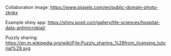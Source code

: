 Collaboration image: https://www.piqsels.com/en/public-domain-photo-zknkx

Example shiny app: https://shiny.posit.co/r/gallery/life-sciences/hospital-data-antimicrobial/


Puzzly sharing: https://en.m.wikipedia.org/wiki/File:Puzzly_sharing_%28from_licensing_tutorial%29.svg
